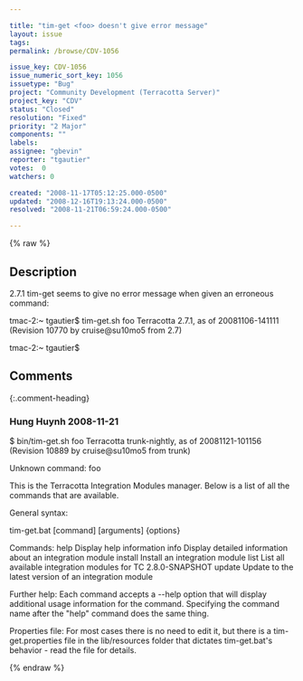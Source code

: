 ```yaml
---

title: "tim-get <foo> doesn't give error message"
layout: issue
tags: 
permalink: /browse/CDV-1056

issue_key: CDV-1056
issue_numeric_sort_key: 1056
issuetype: "Bug"
project: "Community Development (Terracotta Server)"
project_key: "CDV"
status: "Closed"
resolution: "Fixed"
priority: "2 Major"
components: ""
labels: 
assignee: "gbevin"
reporter: "tgautier"
votes:  0
watchers: 0

created: "2008-11-17T05:12:25.000-0500"
updated: "2008-12-16T19:13:24.000-0500"
resolved: "2008-11-21T06:59:24.000-0500"

---
```




{% raw %}



## Description

<div markdown="1" class="description">

2.7.1 tim-get seems to give no error message when given an erroneous command:

tmac-2:~ tgautier$ tim-get.sh foo
Terracotta 2.7.1, as of 20081106-141111 (Revision 10770 by cruise@su10mo5 from 2.7)

tmac-2:~ tgautier$ 



</div>

## Comments


{:.comment-heading}
### **Hung Huynh** <span class="date">2008-11-21</span>

<div markdown="1" class="comment">


$ bin/tim-get.sh foo
Terracotta trunk-nightly, as of 20081121-101156 (Revision 10889 by cruise@su10mo5 from trunk)

Unknown command: foo

This is the Terracotta Integration Modules manager.
Below is a list of all the commands that are available.

General syntax:

   tim-get.bat [command] [arguments] {options}

Commands:
      help   Display help information
      info   Display detailed information about an integration module
   install   Install an integration module
      list   List all available integration modules for TC 2.8.0-SNAPSHOT
    update   Update to the latest version of an integration module

Further help:
   Each command accepts a --help option that will display additional
   usage information for the command. Specifying the command name after
   the "help" command does the same thing.

Properties file:
   For most cases there is no need to edit it, but there is a tim-get.properties 
   file in the lib/resources folder that dictates tim-get.bat's
   behavior - read the file for details.

</div>



{% endraw %}
